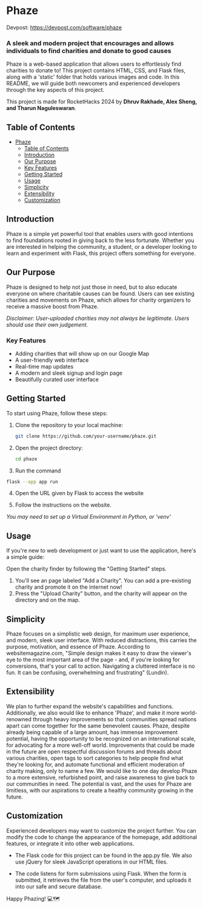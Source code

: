 # Phaze

Devpost: https://devpost.com/software/phaze

### A sleek and modern project that encourages and allows individuals to find charities and donate to good causes

Phaze is a web-based application that allows users to effortlessly find charities to donate to! This project contains HTML, CSS, and Flask files, along with a 'static' folder that holds various images and code. In this README, we will guide both newcomers and experienced developers through the key aspects of this project.

This project is made for RocketHacks 2024 by **Dhruv Rakhade, Alex Sheng, and Tharun Naguleswaran**.

## Table of Contents
- [Phaze](#phaze)
  - [Table of Contents](#table-of-contents)
  - [Introduction](#introduction)
  - [Our Purpose](#our-purpose)
  - [Key Features](#key-features)
  - [Getting Started](#getting-started)
  - [Usage](#usage)
  - [Simplicity](#simplicity)
  - [Extensibility](#extensibility)
  - [Customization](#customization)

## Introduction

Phaze is a simple yet powerful tool that enables users with good intentions to find foundations rooted in giving back to the less fortunate. Whether you are interested in helping the community, a student, or a developer looking to learn and experiment with Flask, this project offers something for everyone.

## Our Purpose

Phaze is designed to help not just those in need, but to also educate everyone on where charitable causes can be found. Users can see existing charities and movements on Phaze, which allows for charity organizers to receive a massive boost from Phaze.

*Disclaimer: User-uploaded charities may not always be legitimate. Users should use their own judgement.*

### Key Features

- Adding charities that will show up on our Google Map
- A user-friendly web interface
- Real-time map updates
- A modern and sleek signup and login page
- Beautifully curated user interface

## Getting Started

To start using Phaze, follow these steps:

1. Clone the repository to your local machine:

   ```bash
   git clone https://github.com/your-username/phaze.git

2. Open the project directory:

    ```bash
    cd phaze

3. Run the command

  ```bash
  flask --app app run
  ```

4. Open the URL given by Flask to access the website

5. Follow the instructions on the website.

*You may need to set up a Virtual Environment in Python, or 'venv'*

## Usage

If you're new to web development or just want to use the application, here's a simple guide:

Open the charity finder by following the "Getting Started" steps.

1. You'll see an page labeled "Add a Charity". You can add a pre-existing charity and promote it on the internet now!
2. Press the "Upload Charity" button, and the charity will appear on the directory and on the map.

## Simplicity

Phaze focuses on a simplistic web design, for maximum user experience, and modern, sleek user interface. With reduced distractions, this carries the purpose, motivation, and essence of Phaze. According to websitemagazine.com, "Simple design makes it easy to draw the viewer's eye to the most important area of the page - and, if you're looking for conversions, that's your call to action. Navigating a cluttered interface is no fun. It can be confusing, overwhelming and frustrating" (Lundin).

## Extensibility

We plan to further expand the website's capabilities and functions. Additionally, we also would like to enhance 'Phaze', and make it more world-renowned through heavy improvements so that communities spread nations apart can come together for the same benevolent causes. Phaze, despite already being capable of a large amount, has immense improvement potential, having the opportunity to be recognized on an international scale, for advocating for a more well-off world. Improvements that could be made in the future are open respectful discussion forums and threads about various charities, open tags to sort categories to help people find what they're looking for, and automate functional and efficient moderation of charity making, only to name a few. We would like to one day develop Phaze to a more extensive, refurbished point, and raise awareness to give back to our communities in need. The potential is vast, and the uses for Phaze are limitless, with our aspirations to create a healthy community growing in the future.


## Customization

Experienced developers may want to customize the project further. You can modify the code to change the appearance of the homepage, add additional features, or integrate it into other web applications.

- The Flask code for this project can be found in the app.py file. We also use jQuery for sleek JavaScript operations in our HTML files.

- The code listens for form submissions using Flask. When the form is submitted, it retrieves the file from the user's computer, and uploads it into our safe and secure database.

Happy Phazing! 💻🗺️

